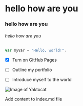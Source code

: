 # hello how are you
### hello how are you
###### hello how are you
``` javascript
var myVar = "Hello, world!";
```

- [x] Turn on GitHub Pages
- [ ] Outline my portfolio
- [ ] Introduce myself to the world



![Image of Yaktocat](https://octodex.github.com/images/yaktocat.png)


Add content to index.md file
